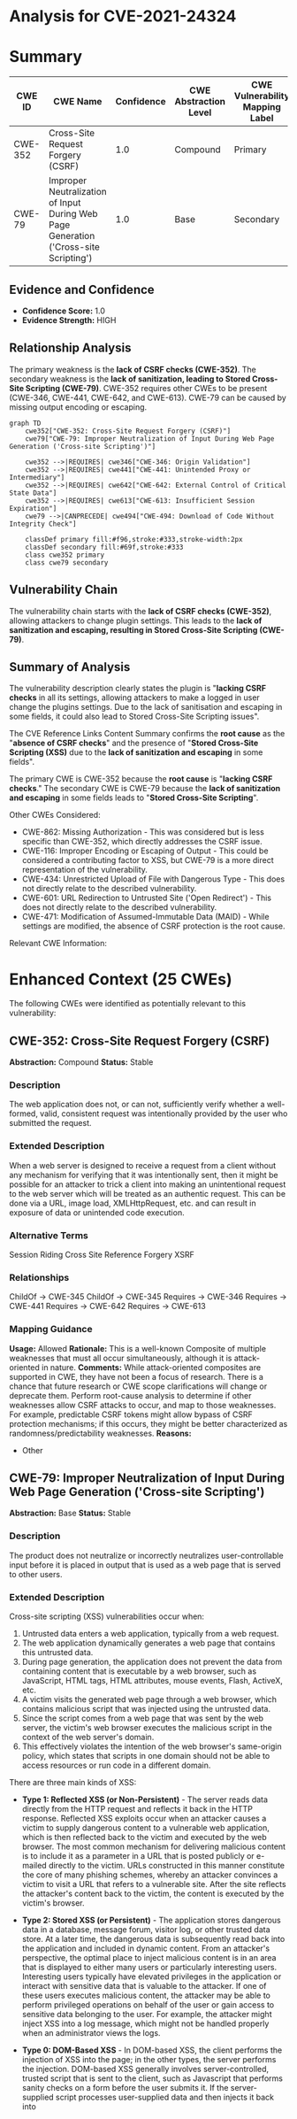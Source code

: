 # Analysis for CVE-2021-24324

# Summary
| CWE ID | CWE Name | Confidence | CWE Abstraction Level | CWE Vulnerability Mapping Label | CWE-Vulnerability Mapping Notes |
|---|---|---|---|---|---|
| CWE-352 | Cross-Site Request Forgery (CSRF) | 1.0 | Compound | Primary | Allowed |
| CWE-79 | Improper Neutralization of Input During Web Page Generation ('Cross-site Scripting') | 1.0 | Base | Secondary | Allowed |

## Evidence and Confidence

*   **Confidence Score:** 1.0
*   **Evidence Strength:** HIGH

## Relationship Analysis
The primary weakness is the **lack of CSRF checks (CWE-352)**. The secondary weakness is the **lack of sanitization, leading to Stored Cross-Site Scripting (CWE-79)**. CWE-352 requires other CWEs to be present (CWE-346, CWE-441, CWE-642, and CWE-613). CWE-79 can be caused by missing output encoding or escaping.

```mermaid
graph TD
    cwe352["CWE-352: Cross-Site Request Forgery (CSRF)"]
    cwe79["CWE-79: Improper Neutralization of Input During Web Page Generation ('Cross-site Scripting')"]

    cwe352 -->|REQUIRES| cwe346["CWE-346: Origin Validation"]
    cwe352 -->|REQUIRES| cwe441["CWE-441: Unintended Proxy or Intermediary"]
    cwe352 -->|REQUIRES| cwe642["CWE-642: External Control of Critical State Data"]
    cwe352 -->|REQUIRES| cwe613["CWE-613: Insufficient Session Expiration"]
    cwe79 -->|CANPRECEDE| cwe494["CWE-494: Download of Code Without Integrity Check"]

    classDef primary fill:#f96,stroke:#333,stroke-width:2px
    classDef secondary fill:#69f,stroke:#333
    class cwe352 primary
    class cwe79 secondary
```

## Vulnerability Chain
The vulnerability chain starts with the **lack of CSRF checks (CWE-352)**, allowing attackers to change plugin settings. This leads to the **lack of sanitization and escaping, resulting in Stored Cross-Site Scripting (CWE-79)**.

## Summary of Analysis
The vulnerability description clearly states the plugin is "**lacking CSRF checks** in all its settings, allowing attackers to make a logged in user change the plugins settings. Due to the lack of sanitisation and escaping in some fields, it could also lead to Stored Cross-Site Scripting issues".

The CVE Reference Links Content Summary confirms the **root cause** as the "**absence of CSRF checks**" and the presence of "**Stored Cross-Site Scripting (XSS)** due to the **lack of sanitization and escaping** in some fields".

The primary CWE is CWE-352 because the **root cause** is "**lacking CSRF checks**." The secondary CWE is CWE-79 because the **lack of sanitization and escaping** in some fields leads to "**Stored Cross-Site Scripting**".

Other CWEs Considered:
*   CWE-862: Missing Authorization - This was considered but is less specific than CWE-352, which directly addresses the CSRF issue.
*   CWE-116: Improper Encoding or Escaping of Output - This could be considered a contributing factor to XSS, but CWE-79 is a more direct representation of the vulnerability.
*   CWE-434: Unrestricted Upload of File with Dangerous Type - This does not directly relate to the described vulnerability.
*   CWE-601: URL Redirection to Untrusted Site ('Open Redirect') - This does not directly relate to the described vulnerability.
*   CWE-471: Modification of Assumed-Immutable Data (MAID) - While settings are modified, the absence of CSRF protection is the root cause.

Relevant CWE Information:
# Enhanced Context (25 CWEs)
The following CWEs were identified as potentially relevant to this vulnerability:

## CWE-352: Cross-Site Request Forgery (CSRF)
**Abstraction:** Compound
**Status:** Stable

### Description
The web application does not, or can not, sufficiently verify whether a well-formed, valid, consistent request was intentionally provided by the user who submitted the request.

### Extended Description
When a web server is designed to receive a request from a client without any mechanism for verifying that it was intentionally sent, then it might be possible for an attacker to trick a client into making an unintentional request to the web server which will be treated as an authentic request. This can be done via a URL, image load, XMLHttpRequest, etc. and can result in exposure of data or unintended code execution.

### Alternative Terms
Session Riding
Cross Site Reference Forgery
XSRF

### Relationships
ChildOf -> CWE-345
ChildOf -> CWE-345
Requires -> CWE-346
Requires -> CWE-441
Requires -> CWE-642
Requires -> CWE-613

### Mapping Guidance
**Usage:** Allowed
**Rationale:** This is a well-known Composite of multiple weaknesses that must all occur simultaneously, although it is attack-oriented in nature.
**Comments:** While attack-oriented composites are supported in CWE, they have not been a focus of research. There is a chance that future research or CWE scope clarifications will change or deprecate them. Perform root-cause analysis to determine if other weaknesses allow CSRF attacks to occur, and map to those weaknesses. For example, predictable CSRF tokens might allow bypass of CSRF protection mechanisms; if this occurs, they might be better characterized as randomness/predictability weaknesses.
**Reasons:**
- Other

## CWE-79: Improper Neutralization of Input During Web Page Generation ('Cross-site Scripting')
**Abstraction:** Base
**Status:** Stable

### Description
The product does not neutralize or incorrectly neutralizes user-controllable input before it is placed in output that is used as a web page that is served to other users.

### Extended Description
Cross-site scripting (XSS) vulnerabilities occur when:

 1. Untrusted data enters a web application, typically from a web request.
 2. The web application dynamically generates a web page that contains this untrusted data.
 3. During page generation, the application does not prevent the data from containing content that is executable by a web browser, such as JavaScript, HTML tags, HTML attributes, mouse events, Flash, ActiveX, etc.
 4. A victim visits the generated web page through a web browser, which contains malicious script that was injected using the untrusted data.
 5. Since the script comes from a web page that was sent by the web server, the victim's web browser executes the malicious script in the context of the web server's domain.
 6. This effectively violates the intention of the web browser's same-origin policy, which states that scripts in one domain should not be able to access resources or run code in a different domain.

There are three main kinds of XSS:

 -  **Type 1: Reflected XSS (or Non-Persistent)**  - The server reads data directly from the HTTP request and reflects it back in the HTTP response. Reflected XSS exploits occur when an attacker causes a victim to supply dangerous content to a vulnerable web application, which is then reflected back to the victim and executed by the web browser. The most common mechanism for delivering malicious content is to include it as a parameter in a URL that is posted publicly or e-mailed directly to the victim. URLs constructed in this manner constitute the core of many phishing schemes, whereby an attacker convinces a victim to visit a URL that refers to a vulnerable site. After the site reflects the attacker's content back to the victim, the content is executed by the victim's browser.

 -  **Type 2: Stored XSS (or Persistent)**  - The application stores dangerous data in a database, message forum, visitor log, or other trusted data store. At a later time, the dangerous data is subsequently read back into the application and included in dynamic content. From an attacker's perspective, the optimal place to inject malicious content is in an area that is displayed to either many users or particularly interesting users. Interesting users typically have elevated privileges in the application or interact with sensitive data that is valuable to the attacker. If one of these users executes malicious content, the attacker may be able to perform privileged operations on behalf of the user or gain access to sensitive data belonging to the user. For example, the attacker might inject XSS into a log message, which might not be handled properly when an administrator views the logs.

 -  **Type 0: DOM-Based XSS**  - In DOM-based XSS, the client performs the injection of XSS into the page; in the other types, the server performs the injection. DOM-based XSS generally involves server-controlled, trusted script that is sent to the client, such as Javascript that performs sanity checks on a form before the user submits it. If the server-supplied script processes user-supplied data and then injects it back into